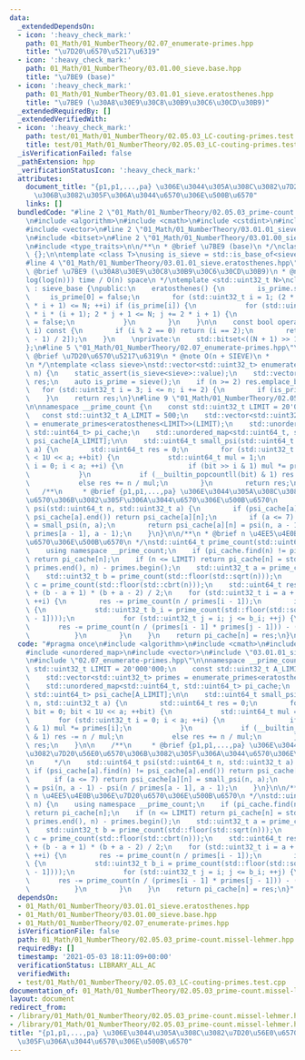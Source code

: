 ```yaml
---
data:
  _extendedDependsOn:
  - icon: ':heavy_check_mark:'
    path: 01_Math/01_NumberTheory/02.07_enumerate-primes.hpp
    title: "\u7D20\u6570\u5217\u6319"
  - icon: ':heavy_check_mark:'
    path: 01_Math/01_NumberTheory/03.01.00_sieve.base.hpp
    title: "\u7BE9 (base)"
  - icon: ':heavy_check_mark:'
    path: 01_Math/01_NumberTheory/03.01.01_sieve.eratosthenes.hpp
    title: "\u7BE9 (\u30A8\u30E9\u30C8\u30B9\u30C6\u30CD\u30B9)"
  _extendedRequiredBy: []
  _extendedVerifiedWith:
  - icon: ':heavy_check_mark:'
    path: test/01_Math/01_NumberTheory/02.05.03_LC-couting-primes.test.cpp
    title: test/01_Math/01_NumberTheory/02.05.03_LC-couting-primes.test.cpp
  _isVerificationFailed: false
  _pathExtension: hpp
  _verificationStatusIcon: ':heavy_check_mark:'
  attributes:
    document_title: "{p1,p1,...,pa} \u306E\u3044\u305A\u308C\u3082\u7D20\u56E0\u6570\
      \u306B\u3082\u305F\u306A\u3044\u6570\u306E\u500B\u6570"
    links: []
  bundledCode: "#line 2 \"01_Math/01_NumberTheory/02.05.03_prime-count.missel-lehmer.hpp\"\
    \n#include <algorithm>\n#include <cmath>\n#include <cstdint>\n#include <unordered_map>\n\
    #include <vector>\n#line 2 \"01_Math/01_NumberTheory/03.01.01_sieve.eratosthenes.hpp\"\
    \n#include <bitset>\n#line 2 \"01_Math/01_NumberTheory/03.01.00_sieve.base.hpp\"\
    \n#include <type_traits>\n\n/**\n * @brief \u7BE9 (base)\n */\nclass sieve_base\
    \ {};\n\ntemplate <class T>\nusing is_sieve = std::is_base_of<sieve_base, T>;\n\
    #line 4 \"01_Math/01_NumberTheory/03.01.01_sieve.eratosthenes.hpp\"\n\n/**\n *\
    \ @brief \u7BE9 (\u30A8\u30E9\u30C8\u30B9\u30C6\u30CD\u30B9)\n * @note O(n\u22C5\
    log(log(n))) time / O(n) space\n */\ntemplate <std::uint32_t N>\nclass eratosthenes\
    \ : sieve_base {\npublic:\n    eratosthenes() {\n        is_prime.set();\n   \
    \     is_prime[0] = false;\n        for (std::uint32_t i = 1; (2 * i + 1) * (2\
    \ * i + 1) <= N; ++i) if (is_prime[i]) {\n            for (std::uint32_t j = 2\
    \ * i * (i + 1); 2 * j + 1 <= N; j += 2 * i + 1) {\n                is_prime[j]\
    \ = false;\n            }\n        }\n    }\n\n    const bool operator [] (std::uint32_t\
    \ i) const {\n        if (i % 2 == 0) return (i == 2);\n        return (is_prime[(i\
    \ - 1) / 2]);\n    }\n    \nprivate:\n    std::bitset<((N + 1) >> 1)> is_prime;\n\
    };\n#line 5 \"01_Math/01_NumberTheory/02.07_enumerate-primes.hpp\"\n\n/**\n *\
    \ @brief \u7D20\u6570\u5217\u6319\n * @note O(n + SIEVE)\n *       - SIEVE : \u7BE9\
    \n */\ntemplate <class sieve>\nstd::vector<std::uint32_t> enumerate_primes(std::uint32_t\
    \ n) {\n    static_assert(is_sieve<sieve>::value);\n    std::vector<std::uint32_t>\
    \ res;\n    auto is_prime = sieve();\n    if (n >= 2) res.emplace_back(2);\n \
    \   for (std::uint32_t i = 3; i <= n; i += 2) {\n        if (is_prime[i]) res.emplace_back(i);\n\
    \    }\n    return res;\n}\n#line 9 \"01_Math/01_NumberTheory/02.05.03_prime-count.missel-lehmer.hpp\"\
    \n\nnamespace __prime_count {\n    const std::uint32_t LIMIT = 20'000'000;\n \
    \   const std::uint32_t A_LIMIT = 500;\n    std::vector<std::uint32_t> primes\
    \ = enumerate_primes<eratosthenes<LIMIT>>(LIMIT);\n    std::unordered_map<std::uint64_t,\
    \ std::uint64_t> pi_cache;\n    std::unordered_map<std::uint64_t, std::uint64_t>\
    \ psi_cache[A_LIMIT];\n\n    std::uint64_t small_psi(std::uint64_t n, std::uint32_t\
    \ a) {\n        std::uint64_t res = 0;\n        for (std::uint32_t bit = 0; bit\
    \ < 1U << a; ++bit) {\n            std::uint64_t mul = 1;\n            for (std::uint32_t\
    \ i = 0; i < a; ++i) {\n                if (bit >> i & 1) mul *= primes[i];\n\
    \            }\n            if (__builtin_popcountll(bit) & 1) res -= n / mul;\n\
    \            else res += n / mul;\n        }\n        return res;\n    }\n\n \
    \   /**\n     * @brief {p1,p1,...,pa} \u306E\u3044\u305A\u308C\u3082\u7D20\u56E0\
    \u6570\u306B\u3082\u305F\u306A\u3044\u6570\u306E\u500B\u6570\n     */\n    std::uint64_t\
    \ psi(std::uint64_t n, std::uint32_t a) {\n        if (psi_cache[a].find(n) !=\
    \ psi_cache[a].end()) return psi_cache[a][n];\n        if (a <= 7) return psi_cache[a][n]\
    \ = small_psi(n, a);\n        return psi_cache[a][n] = psi(n, a - 1) - psi(n /\
    \ primes[a - 1], a - 1);\n    }\n}\n\n/**\n * @brief n \u4EE5\u4E0B\u306E\u7D20\
    \u6570\u306E\u500B\u6570\n */\nstd::uint64_t prime_count(std::uint64_t n) {\n\
    \    using namespace __prime_count;\n    if (pi_cache.find(n) != pi_cache.end())\
    \ return pi_cache[n];\n    if (n <= LIMIT) return pi_cache[n] = std::upper_bound(primes.begin(),\
    \ primes.end(), n) - primes.begin();\n    std::uint32_t a = prime_count(std::floor(std::sqrt(std::sqrt(n))));\n\
    \    std::uint32_t b = prime_count(std::floor(std::sqrt(n)));\n    std::uint32_t\
    \ c = prime_count(std::floor(std::cbrt(n)));\n    std::uint64_t res = psi(n, a)\
    \ + (b - a + 1) * (b + a - 2) / 2;\n    for (std::uint32_t i = a + 1; i <= b;\
    \ ++i) {\n        res -= prime_count(n / primes[i - 1]);\n        if (i <= c)\
    \ {\n            std::uint32_t b_i = prime_count(std::floor(std::sqrt(n / primes[i\
    \ - 1])));\n            for (std::uint32_t j = i; j <= b_i; ++j) {\n         \
    \       res -= prime_count(n / (primes[i - 1] * primes[j - 1])) - (j - 1);\n \
    \           }\n        }\n    }\n    return pi_cache[n] = res;\n}\n"
  code: "#pragma once\n#include <algorithm>\n#include <cmath>\n#include <cstdint>\n\
    #include <unordered_map>\n#include <vector>\n#include \"03.01.01_sieve.eratosthenes.hpp\"\
    \n#include \"02.07_enumerate-primes.hpp\"\n\nnamespace __prime_count {\n    const\
    \ std::uint32_t LIMIT = 20'000'000;\n    const std::uint32_t A_LIMIT = 500;\n\
    \    std::vector<std::uint32_t> primes = enumerate_primes<eratosthenes<LIMIT>>(LIMIT);\n\
    \    std::unordered_map<std::uint64_t, std::uint64_t> pi_cache;\n    std::unordered_map<std::uint64_t,\
    \ std::uint64_t> psi_cache[A_LIMIT];\n\n    std::uint64_t small_psi(std::uint64_t\
    \ n, std::uint32_t a) {\n        std::uint64_t res = 0;\n        for (std::uint32_t\
    \ bit = 0; bit < 1U << a; ++bit) {\n            std::uint64_t mul = 1;\n     \
    \       for (std::uint32_t i = 0; i < a; ++i) {\n                if (bit >> i\
    \ & 1) mul *= primes[i];\n            }\n            if (__builtin_popcountll(bit)\
    \ & 1) res -= n / mul;\n            else res += n / mul;\n        }\n        return\
    \ res;\n    }\n\n    /**\n     * @brief {p1,p1,...,pa} \u306E\u3044\u305A\u308C\
    \u3082\u7D20\u56E0\u6570\u306B\u3082\u305F\u306A\u3044\u6570\u306E\u500B\u6570\
    \n     */\n    std::uint64_t psi(std::uint64_t n, std::uint32_t a) {\n       \
    \ if (psi_cache[a].find(n) != psi_cache[a].end()) return psi_cache[a][n];\n  \
    \      if (a <= 7) return psi_cache[a][n] = small_psi(n, a);\n        return psi_cache[a][n]\
    \ = psi(n, a - 1) - psi(n / primes[a - 1], a - 1);\n    }\n}\n\n/**\n * @brief\
    \ n \u4EE5\u4E0B\u306E\u7D20\u6570\u306E\u500B\u6570\n */\nstd::uint64_t prime_count(std::uint64_t\
    \ n) {\n    using namespace __prime_count;\n    if (pi_cache.find(n) != pi_cache.end())\
    \ return pi_cache[n];\n    if (n <= LIMIT) return pi_cache[n] = std::upper_bound(primes.begin(),\
    \ primes.end(), n) - primes.begin();\n    std::uint32_t a = prime_count(std::floor(std::sqrt(std::sqrt(n))));\n\
    \    std::uint32_t b = prime_count(std::floor(std::sqrt(n)));\n    std::uint32_t\
    \ c = prime_count(std::floor(std::cbrt(n)));\n    std::uint64_t res = psi(n, a)\
    \ + (b - a + 1) * (b + a - 2) / 2;\n    for (std::uint32_t i = a + 1; i <= b;\
    \ ++i) {\n        res -= prime_count(n / primes[i - 1]);\n        if (i <= c)\
    \ {\n            std::uint32_t b_i = prime_count(std::floor(std::sqrt(n / primes[i\
    \ - 1])));\n            for (std::uint32_t j = i; j <= b_i; ++j) {\n         \
    \       res -= prime_count(n / (primes[i - 1] * primes[j - 1])) - (j - 1);\n \
    \           }\n        }\n    }\n    return pi_cache[n] = res;\n}"
  dependsOn:
  - 01_Math/01_NumberTheory/03.01.01_sieve.eratosthenes.hpp
  - 01_Math/01_NumberTheory/03.01.00_sieve.base.hpp
  - 01_Math/01_NumberTheory/02.07_enumerate-primes.hpp
  isVerificationFile: false
  path: 01_Math/01_NumberTheory/02.05.03_prime-count.missel-lehmer.hpp
  requiredBy: []
  timestamp: '2021-05-03 18:11:09+00:00'
  verificationStatus: LIBRARY_ALL_AC
  verifiedWith:
  - test/01_Math/01_NumberTheory/02.05.03_LC-couting-primes.test.cpp
documentation_of: 01_Math/01_NumberTheory/02.05.03_prime-count.missel-lehmer.hpp
layout: document
redirect_from:
- /library/01_Math/01_NumberTheory/02.05.03_prime-count.missel-lehmer.hpp
- /library/01_Math/01_NumberTheory/02.05.03_prime-count.missel-lehmer.hpp.html
title: "{p1,p1,...,pa} \u306E\u3044\u305A\u308C\u3082\u7D20\u56E0\u6570\u306B\u3082\
  \u305F\u306A\u3044\u6570\u306E\u500B\u6570"
---
```

